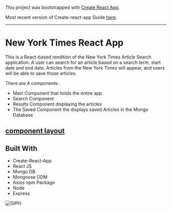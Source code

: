 This project was bootstrapped with [Create React App](https://github.com/facebookincubator/create-react-app).

Most recent version of Create-react-app Guide [here](https://github.com/facebookincubator/create-react-app/blob/master/packages/react-scripts/template/README.md).

----------------------------------
# New York Times React App

This is a React-based rendition of the New York Times Article Search application. A user can search for an article based on a search term, start date and end date. Articles from the New York Times will appear, and users will be able to save those articles.

There are 4 components:
* Main Component that holds the entire app
* Search Component 
* Results Component displaying the articles
* The Saved Component the displays saved Articles in the Mongo Database

[component layout](./public/images/component-layout.png)
----------------------------------
## Built With

* Create-React-App
* React JS
* Mongo DB
* Mongoose ODM
* Axios npm Package
* Node 
* Express

![GIPH](https://zippy.gfycat.com/UntidyRingedFlickertailsquirrel.gif)


